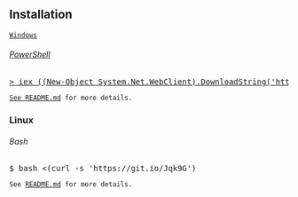 <h2>Installation</h2>

<code font-size="1.17em"><a href="https://github.com/cy6x/dotfiles/blob/main/Windows/README.md">Windows</code></h3>
<h6>PowerShell</h6>
<pre lang="powershell">> iex ((New-Object System.Net.WebClient).DownloadString('https://git.io/Jqk6z'))</pre>
<code>See <a href="https://github.com/cy6x/dotfiles/blob/main/Windows/README.md">README.md</a> for more details.</code>

<h3>Linux</h3>
<h6>Bash</h6>
<pre lang="bash">$ bash <(curl -s 'https://git.io/Jqk9G')</pre>
<code>See <a href="https://github.com/cy6x/dotfiles/blob/main/Linux/README.md">README.md</a> for more details.</code>
